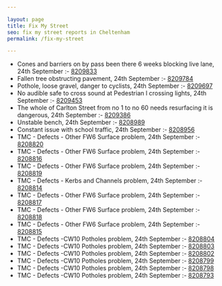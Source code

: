 ```yaml
---

layout: page
title: Fix My Street
seo: fix my street reports in Cheltenham
permalink: /fix-my-street

---
```


<!-- fix_marker starts -->

- Cones and barriers on by pass been there 6 weeks blocking live lane, 24th September :- [8209833](https://www.fixmystreet.com/report/8209833)
- Fallen tree obstructing pavement, 24th September :- [8209784](https://www.fixmystreet.com/report/8209784)
- Pothole, loose gravel, danger to cyclists, 24th September :- [8209697](https://www.fixmystreet.com/report/8209697)
- No audible safe to cross sound at Pedestrian l crossing lights, 24th September :- [8209453](https://www.fixmystreet.com/report/8209453)
- The whole of Carlton Street from no 1 to no 60 needs resurfacing it is dangerous, 24th September :- [8209386](https://www.fixmystreet.com/report/8209386)
- Unstable bench, 24th September :- [8208989](https://www.fixmystreet.com/report/8208989)
- Constant issue with school traffic, 24th September :- [8208956](https://www.fixmystreet.com/report/8208956)
- TMC - Defects - Other FW6  Surface problem, 24th September :- [8208820](https://www.fixmystreet.com/report/8208820)
- TMC - Defects - Other FW6  Surface problem, 24th September :- [8208816](https://www.fixmystreet.com/report/8208816)
- TMC - Defects - Other FW6  Surface problem, 24th September :- [8208819](https://www.fixmystreet.com/report/8208819)
- TMC - Defects - Kerbs and Channels problem, 24th September :- [8208814](https://www.fixmystreet.com/report/8208814)
- TMC - Defects - Other FW6  Surface problem, 24th September :- [8208817](https://www.fixmystreet.com/report/8208817)
- TMC - Defects - Other FW6  Surface problem, 24th September :- [8208818](https://www.fixmystreet.com/report/8208818)
- TMC - Defects - Other FW6  Surface problem, 24th September :- [8208815](https://www.fixmystreet.com/report/8208815)
- TMC - Defects -CW10 Potholes problem, 24th September :- [8208804](https://www.fixmystreet.com/report/8208804)
- TMC - Defects -CW10 Potholes problem, 24th September :- [8208803](https://www.fixmystreet.com/report/8208803)
- TMC - Defects -CW10 Potholes problem, 24th September :- [8208802](https://www.fixmystreet.com/report/8208802)
- TMC - Defects -CW10 Potholes problem, 24th September :- [8208799](https://www.fixmystreet.com/report/8208799)
- TMC - Defects -CW10 Potholes problem, 24th September :- [8208798](https://www.fixmystreet.com/report/8208798)
- TMC - Defects -CW10 Potholes problem, 24th September :- [8208793](https://www.fixmystreet.com/report/8208793)

<!-- fix_marker ends -->
